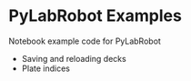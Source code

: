 # PyLabRobot Examples

Notebook example code for PyLabRobot
* Saving and reloading decks
* Plate indices
